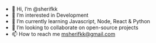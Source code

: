 - 👋 Hi, I’m @sherifkk
- 👀 I’m interested in Development
- 🌱 I’m currently learning Javascript, Node, React & Python
- 💞️ I’m looking to collaborate on open-source projects 
- 📫 How to reach me msherifkk@gmail.com

<!---
sherifkk/sherifkk is a ✨ special ✨ repository because its `README.md` (this file) appears on your GitHub profile.
You can click the Preview link to take a look at your changes.
--->
